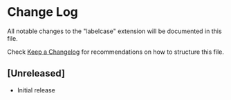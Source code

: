 # Change Log

All notable changes to the "labelcase" extension will be documented in this file.

Check [Keep a Changelog](http://keepachangelog.com/) for recommendations on how to structure this file.

## [Unreleased]

- Initial release